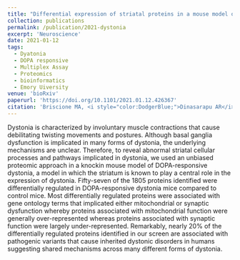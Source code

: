 ```yaml
---
title: "Differential expression of striatal proteins in a mouse model of DOPA-responsive dystonia reveals shared mechanisms among dystonic disorders."
collection: publications
permalink: /publication/2021-dystonia
excerpt: 'Neuroscience'
date: 2021-01-12
tags:
  - Dyatonia
  - DOPA responsive
  - Multiplex Assay
  - Proteomics
  - bioinformatics
  - Emory Uiversity
venue: 'bioRxiv'
paperurl: 'https://doi.org/10.1101/2021.01.12.426367'  
citation: 'Briscione MA, <i style="color:DodgerBlue;">Dinasarapu AR</i>, Bagchi P, Donsante Y, Downs AM, Fan X, Hoehner J, Jinnah HA, Hess EJ (2021). &quot;Differential expression of striatal proteins in a mouse model of DOPA-responsive dystonia reveals shared mechanisms among dystonic disorders.&quot; <i>bioRxiv</i>'  
---  
```

Dystonia is characterized by involuntary muscle contractions that cause debilitating twisting movements and postures. Although basal ganglia dysfunction is implicated in many forms of dystonia, the underlying mechanisms are unclear. Therefore, to reveal abnormal striatal cellular processes and pathways implicated in dystonia, we used an unbiased proteomic approach in a knockin mouse model of DOPA-responsive dystonia, a model in which the striatum is known to play a central role in the expression of dystonia. Fifty-seven of the 1805 proteins identified were differentially regulated in DOPA-responsive dystonia mice compared to control mice. Most differentially regulated proteins were associated with gene ontology terms that implicated either mitochondrial or synaptic dysfunction whereby proteins associated with mitochondrial function were generally over-represented whereas proteins associated with synaptic function were largely under-represented. Remarkably, nearly 20% of the differentially regulated proteins identified in our screen are associated with pathogenic variants that cause inherited dystonic disorders in humans suggesting shared mechanisms across many different forms of dystonia.  

